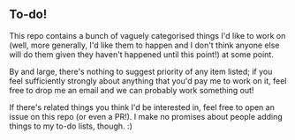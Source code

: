 ## To-do!

This repo contains a bunch of vaguely categorised things I'd like to work on (well, more generally, I'd like them to happen and I don't think anyone else will do them given they haven't happened until this point!) at some point.

By and large, there's nothing to suggest priority of any item listed; if you feel sufficiently strongly about anything that you'd pay me to work on it, feel free to drop me an email and we can probably work something out!

If there's related things you think I'd be interested in, feel free to open an issue on this repo (or even a PR!). I make no promises about people adding things to my to-do lists, though. :)
